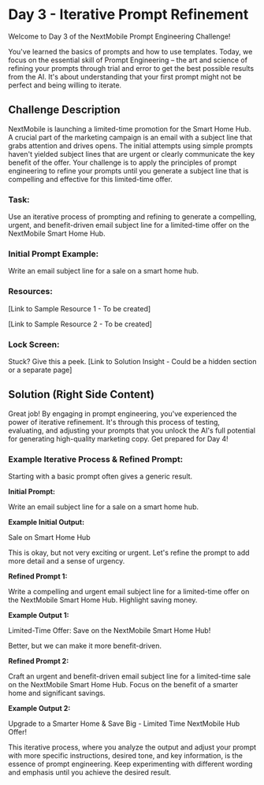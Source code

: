 # Day 3 - Iterative Prompt Refinement

Welcome to Day 3 of the NextMobile Prompt Engineering Challenge!

You've learned the basics of prompts and how to use templates. Today, we focus on the essential skill of Prompt Engineering – the art and science of refining your prompts through trial and error to get the best possible results from the AI. It's about understanding that your first prompt might not be perfect and being willing to iterate.

## Challenge Description
NextMobile is launching a limited-time promotion for the Smart Home Hub. A crucial part of the marketing campaign is an email with a subject line that grabs attention and drives opens. The initial attempts using simple prompts haven't yielded subject lines that are urgent or clearly communicate the key benefit of the offer. Your challenge is to apply the principles of prompt engineering to refine your prompts until you generate a subject line that is compelling and effective for this limited-time offer.

### Task:

Use an iterative process of prompting and refining to generate a compelling, urgent, and benefit-driven email subject line for a limited-time offer on the NextMobile Smart Home Hub.

### Initial Prompt Example:

Write an email subject line for a sale on a smart home hub.

### Resources:

[Link to Sample Resource 1 - To be created]

[Link to Sample Resource 2 - To be created]

### Lock Screen:

Stuck? Give this a peek. [Link to Solution Insight - Could be a hidden section or a separate page]

## Solution (Right Side Content)
Great job! By engaging in prompt engineering, you've experienced the power of iterative refinement. It's through this process of testing, evaluating, and adjusting your prompts that you unlock the AI's full potential for generating high-quality marketing copy. Get prepared for Day 4!

### Example Iterative Process & Refined Prompt:

Starting with a basic prompt often gives a generic result.

**Initial Prompt:**

Write an email subject line for a sale on a smart home hub.

**Example Initial Output:**

Sale on Smart Home Hub

This is okay, but not very exciting or urgent. Let's refine the prompt to add more detail and a sense of urgency.

**Refined Prompt 1:**

Write a compelling and urgent email subject line for a limited-time offer on the NextMobile Smart Home Hub. Highlight saving money.

**Example Output 1:**

Limited-Time Offer: Save on the NextMobile Smart Home Hub!

Better, but we can make it more benefit-driven.

**Refined Prompt 2:**

Craft an urgent and benefit-driven email subject line for a limited-time sale on the NextMobile Smart Home Hub. Focus on the benefit of a smarter home and significant savings.

**Example Output 2:**

Upgrade to a Smarter Home & Save Big - Limited Time NextMobile Hub Offer!

This iterative process, where you analyze the output and adjust your prompt with more specific instructions, desired tone, and key information, is the essence of prompt engineering. Keep experimenting with different wording and emphasis until you achieve the desired result. 